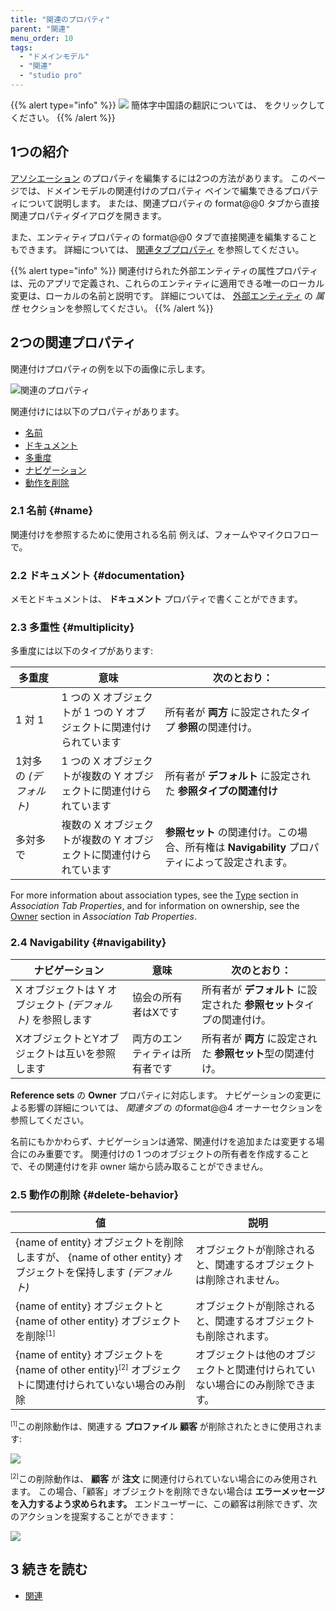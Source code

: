 ```yaml
---
title: "関連のプロパティ"
parent: "関連"
menu_order: 10
tags:
  - "ドメインモデル"
  - "関連"
  - "studio pro"
---
```


{{% alert type="info" %}}
<img src="attachments/chinese-translation/china.png" style="display: inline-block; margin: 0" /> 簡体字中国語の翻訳については、 [<unk> <unk> <unk>](https://cdn.mendix.tencent-cloud.com/documentation/refguide8/association-properties.pdf) をクリックしてください。
{{% /alert %}}

## 1つの紹介

[アソシエーション](associations) のプロパティを編集するには2つの方法があります。 このページでは、ドメインモデルの関連付けのプロパティ ペインで編集できるプロパティについて説明します。 または、関連プロパティの format@@0 タブから直接関連プロパティダイアログを開きます。

また、エンティティプロパティの format@@0 タブで直接関連を編集することもできます。 詳細については、 [関連タブプロパティ](association-member-properties) を参照してください。

{{% alert type="info" %}}
関連付けられた外部エンティティの属性プロパティは、元のアプリで定義され、これらのエンティティに適用できる唯一のローカル変更は、ローカルの名前と説明です。 詳細については、 [外部エンティティ](external-entities#attributes) の *属性* セクションを参照してください。
{{% /alert %}}

## 2つの関連プロパティ

関連付けプロパティの例を以下の画像に示します。

![関連のプロパティ](attachments/associations/association-properties.png)

関連付けには以下のプロパティがあります。

* [名前](#name)
* [ドキュメント](#documentation)
* [多重度](#multiplicity)
* [ナビゲーション](#navigability)
* [動作を削除](#delete-behavior)

### 2.1 名前 {#name}

関連付けを参照するために使用される名前 例えば、フォームやマイクロフローで。

### 2.2 ドキュメント {#documentation}

メモとドキュメントは、 **ドキュメント** プロパティで書くことができます。

### 2.3 多重性 {#multiplicity}

多重度には以下のタイプがあります:

| 多重度            | 意味                                      | 次のとおり：                                                      |
| -------------- | --------------------------------------- | ----------------------------------------------------------- |
| 1 対 1          | 1 つの X オブジェクトが 1 つの Y オブジェクトに関連付けられています | 所有者が **両方** に設定されたタイプ **参照**の関連付け。                          |
| 1対多の *(デフォルト)* | 1 つの X オブジェクトが複数の Y オブジェクトに関連付けられています   | 所有者が **デフォルト** に設定された **参照タイプの関連付け**                        |
| 多対多で           | 複数の X オブジェクトが複数の Y オブジェクトに関連付けられています    | **参照セット** の関連付け。この場合、所有権は **Navigability** プロパティによって設定されます。 |

For more information about association types, see the [Type](association-member-properties#type) section in *Association Tab Properties*, and for information on ownership, see the [Owner](association-member-properties#owner) section in *Association Tab Properties*.

### 2.4 Navigability {#navigability}

| ナビゲーション                             | 意味              | 次のとおり：                                   |
| ----------------------------------- | --------------- | ---------------------------------------- |
| X オブジェクトは Y オブジェクト *(デフォルト)* を参照します | 協会の所有者はXです      | 所有者が **デフォルト** に設定された **参照セット**タイプの関連付け。 |
| XオブジェクトとYオブジェクトは互いを参照します            | 両方のエンティティは所有者です | 所有者が **両方** に設定された **参照セット**型の関連付け。      |

**Reference sets** の **Owner** プロパティに対応します。 ナビゲーションの変更による影響の詳細については、 [](association-member-properties#owner) *関連タブ* の</em> のformat@@4 オーナーセクションを参照してください。

名前にもかかわらず、ナビゲーションは通常、関連付けを追加または変更する場合にのみ重要です。 関連付けの 1 つのオブジェクトの所有者を作成することで、その関連付けを非 owner 端から読み取ることができません。

### 2.5 動作の削除 {#delete-behavior}

| 値                                                                                                    | 説明                                     |
| ---------------------------------------------------------------------------------------------------- | -------------------------------------- |
| {name of entity} オブジェクトを削除しますが、 {name of other entity} オブジェクトを保持します *(デフォルト)*                        | オブジェクトが削除されると、関連するオブジェクトは削除されません。      |
| {name of entity} オブジェクトと {name of other entity} オブジェクトを削除<sup><small>[1]</small></sup>               | オブジェクトが削除されると、関連するオブジェクトも削除されます。       |
| {name of entity} オブジェクトを {name of other entity}<sup><small>[2]</small></sup> オブジェクトに関連付けられていない場合のみ削除 | オブジェクトは他のオブジェクトと関連付けられていない場合にのみ削除できます。 |

<sup><small>[1]</small></sup>この削除動作は、関連する **プロファイル** **顧客** が削除されたときに使用されます:

![](attachments/associations/association-delete-both.png)

<sup><small>[2]</small></sup>この削除動作は、 **顧客** が **注文** に関連付けられていない場合にのみ使用されます。 この場合、「顧客」オブジェクトを削除できない場合は **エラーメッセージを入力するよう求められます。** エンドユーザーに、この顧客は削除できず、次のアクションを提案することができます：

![](attachments/associations/association-prevent-delete.png)

## 3 続きを読む

* [関連](関連)
